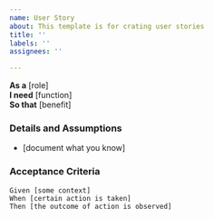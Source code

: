 ```yaml
---
name: User Story
about: This template is for crating user stories
title: ''
labels: ''
assignees: ''

---
```


**As a** [role]  
**I need** [function]  
**So that** [benefit]  
  
### Details and Assumptions
* [document what you know]
  
### Acceptance Criteria  
  
```gherkin
Given [some context]
When [certain action is taken]
Then [the outcome of action is observed]
```
